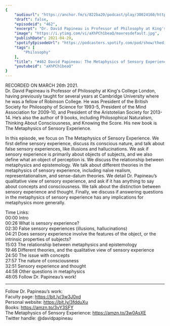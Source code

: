 ```yaml
---
{
	"audiourl": "https://anchor.fm/s/822ba20/podcast/play/30024160/https%3A%2F%2Fd3ctxlq1ktw2nl.cloudfront.net%2Fstaging%2F2021-2-26%2Fb64673f8-ac3c-da11-0397-60b8e85e7cad.m4a",
	"draft": false,
	"episodeid": "462",
	"excerpt": "Dr. David Papineau is Professor of Philosophy at King's College London, having previously taught for several years at Cambridge University where he was a fellow of Robinson College. He was President of the British Society for Philosophy of Science for 1993-5, President of the Mind Association for 2009-10, and President of the Aristotelian Society for 2013-14. He’s also the author of 9 books, including Philosophical Naturalism, Thinking About Consciousness, and Knowing the Score. His new book is The Metaphysics of Sensory Experience.",
	"image": "https://i.ytimg.com/vi/aXhPCh1beaQ/maxresdefault.jpg",
	"publishDate": 2021-04-29,
	"spotifyEpisodeUrl": "https://podcasters.spotify.com/pod/show/thedissenter/episodes/462-David-Papineau-The-Metaphysics-of-Sensory-Experience-etip10",
	"tags": [
		"Philosophy"
	],
	"title": "#462 David Papineau: The Metaphysics of Sensory Experience",
	"youtubeid": "aXhPCh1beaQ"
}
---
```

RECORDED ON MARCH 26th 2021.  
Dr. David Papineau is Professor of Philosophy at King's College London, having previously taught for several years at Cambridge University where he was a fellow of Robinson College. He was President of the British Society for Philosophy of Science for 1993-5, President of the Mind Association for 2009-10, and President of the Aristotelian Society for 2013-14. He’s also the author of 9 books, including Philosophical Naturalism, Thinking About Consciousness, and Knowing the Score. His new book is The Metaphysics of Sensory Experience.

In this episode, we focus on The Metaphysics of Sensory Experience. We first define sensory experience, discuss its conscious nature, and talk about false sensory experiences, like illusions and hallucinations. We ask if sensory experience is primarily about objects of subjects, and we also define what an object of perception is. We discuss the relationship between metaphysics and epistemology. We talk about different theories in the metaphysics of sensory experience, including naïve realism, representationalism, and sense-datum theories. We detail Dr. Papineau’s qualitative view of sensory experience, and ask if it has anything to say about concepts and consciousness. We talk about the distinction between sensory experience and thought. Finally, we discuss if answering questions in the metaphysics of sensory experience has any implications for metaphysics more generally.

Time Links:  
<time>00:00</time> Intro  
<time>00:26</time> What is sensory experience?  
<time>02:30</time> False sensory experiences (illusions, hallucinations)  
<time>04:21</time> Does sensory experience involve the features of the object, or the intrinsic properties of subjects?  
<time>15:03</time> The relationship between metaphysics and epistemology  
<time>19:46</time> Different theories, and the qualitative view of sensory experience  
<time>24:50</time> The issue with concepts  
<time>27:57</time> The nature of consciousness  
<time>32:51</time> Sensory experience and thought  
<time>44:58</time> Other questions in metaphysics  
<time>48:05</time> Follow Dr. Papineau’s work!

---

Follow Dr. Papineau’s work:  
Faculty page: https://bit.ly/3w3J0xd  
Personal website: https://bit.ly/3fdduXu  
Books: https://amzn.to/3vY3SFY  
The Metaphysics of Sensory Experience: https://amzn.to/3w0AsXE  
Twitter handle: @davidpapineau
